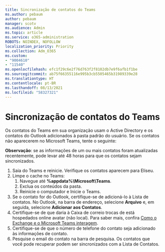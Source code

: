 ```yaml
---
title: Sincronização de contatos do Teams
ms.author: pebaum
author: pebaum
manager: scotv
ms.audience: Admin
ms.topic: article
ms.service: o365-administration
ROBOTS: NOINDEX, NOFOLLOW
localization_priority: Priority
ms.collection: Adm_O365
ms.custom:
- "9004610"
- "11540"
ms.openlocfilehash: efc1f29c6e2f76d763f2f8102db7e9f6afb1f1be
ms.sourcegitcommit: ab75f66355116e995b3cb5505465b31989339e28
ms.translationtype: HT
ms.contentlocale: pt-BR
ms.lasthandoff: 08/13/2021
ms.locfileid: "58327321"
---
```

# <a name="teams-contacts-sync"></a>Sincronização de contatos do Teams

Os contatos do Teams em sua organização usam o Active Directory e os contatos do Outlook adicionados à pasta padrão do usuário. Se os contatos não aparecerem no Microsoft Teams, tente o seguinte:

**Observação**: se as informações de um ou mais contatos foram atualizadas recentemente, pode levar até 48 horas para que os contatos sejam sincronizados.

1. Saia do Teams e reinicie. Verifique os contatos aparecem para Eliseu.
1. Limpe o cache no Teams:
    1. Navegue até **%appdata%\Microsoft\Teams**.
    1. Exclua os conteúdos da pasta.
    1. Reinicie o computador e Inicie o Teams.
1. Se o contato for do Outlook, certifique-se de adicioná-lo à Lista de contatos. No Outlook, na barra de endereço, selecione **Arquivo** e, em seguida, selecione **Adicionar aos Contatos**.
1. Certifique-se de que daria à Caixa de correio trocas de está hospedados online avatar (não local). Para saber mais, confira [Como o Exchange e o Microsoft Teams interagem](https://docs.microsoft.com/microsoftteams/exchange-teams-interact).
1. Certifique-se de que o número de telefone do contato seja adicionado às informações de contato.
1. Pesquise o email do contato na barra de pesquisa. Os contatos que você pode recuperar podem ser sincronizados com a Lista de Contatos.
